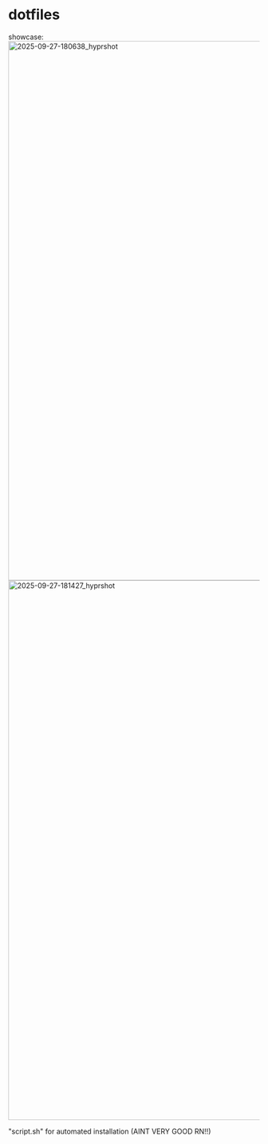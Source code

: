 # dotfiles

showcase:
<img width="1921" height="1080" alt="2025-09-27-180638_hyprshot" src="https://github.com/user-attachments/assets/4d93e7f3-bb1f-4e49-a6e5-b35408e01453" />
<img width="1921" height="1081" alt="2025-09-27-181427_hyprshot" src="https://github.com/user-attachments/assets/fb854542-30ae-4237-952e-c57d664e0f6c" />


"script.sh" for automated installation (AINT VERY GOOD RN!!)
